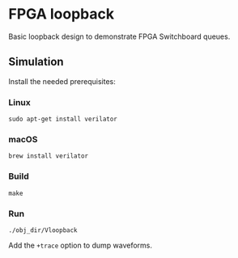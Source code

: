 # FPGA loopback

Basic loopback design to demonstrate FPGA Switchboard queues.

## Simulation

Install the needed prerequisites:

### Linux

```shell
sudo apt-get install verilator
```

### macOS

```shell
brew install verilator
```

### Build

```shell
make
```

### Run

```shell
./obj_dir/Vloopback
```

Add the `+trace` option to dump waveforms.
